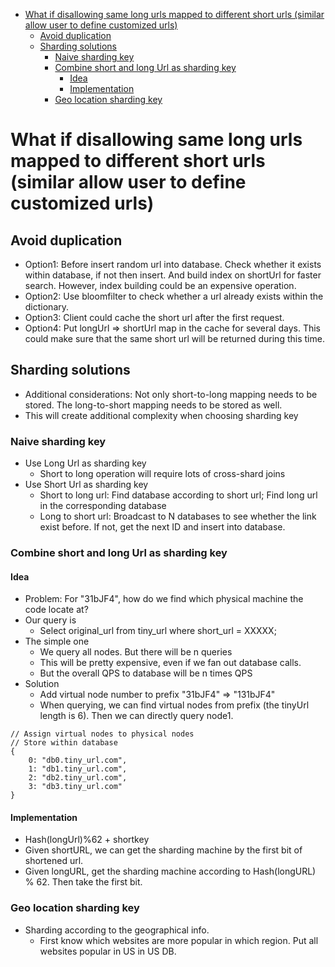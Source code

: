 - [What if disallowing same long urls mapped to different short urls (similar allow user to define customized urls)](#what-if-disallowing-same-long-urls-mapped-to-different-short-urls-similar-allow-user-to-define-customized-urls)
  - [Avoid duplication](#avoid-duplication)
  - [Sharding solutions](#sharding-solutions)
    - [Naive sharding key](#naive-sharding-key)
    - [Combine short and long Url as sharding key](#combine-short-and-long-url-as-sharding-key)
      - [Idea](#idea)
      - [Implementation](#implementation)
    - [Geo location sharding key](#geo-location-sharding-key)

# What if disallowing same long urls mapped to different short urls (similar allow user to define customized urls)

## Avoid duplication
* Option1: Before insert random url into database. Check whether it exists within database, if not then insert. And build index on shortUrl for faster search. However, index building could be an expensive operation. 
* Option2: Use bloomfilter to check whether a url already exists within the dictionary. 
* Option3: Client could cache the short url after the first request. 
* Option4: Put longUrl => shortUrl map in the cache for several days. This could make sure that the same short url will be returned during this time. 

## Sharding solutions

* Additional considerations: Not only short-to-long mapping needs to be stored. The long-to-short mapping needs to be stored as well. 
* This will create additional complexity when choosing sharding key

### Naive sharding key
* Use Long Url as sharding key
  * Short to long operation will require lots of cross-shard joins
* Use Short Url as sharding key
  * Short to long url: Find database according to short url; Find long url in the corresponding database
  * Long to short url: Broadcast to N databases to see whether the link exist before. If not, get the next ID and insert into database. 

### Combine short and long Url as sharding key
#### Idea 
* Problem: For "31bJF4", how do we find which physical machine the code locate at? 
* Our query is 
  * Select original\_url from tiny\_url where short\_url = XXXXX;
* The simple one
  * We query all nodes. But there will be n queries
  * This will be pretty expensive, even if we fan out database calls. 
  * But the overall QPS to database will be n times QPS 
* Solution
  * Add virtual node number to prefix "31bJF4" =&gt; "131bJF4"
  * When querying, we can find virtual nodes from prefix \(the tinyUrl length is 6\). Then we can directly query node1.

```text
// Assign virtual nodes to physical nodes
// Store within database
{
    0: "db0.tiny_url.com",
    1: "db1.tiny_url.com",
    2: "db2.tiny_url.com",
    3: "db3.tiny_url.com"
}
```

#### Implementation

* Hash\(longUrl\)%62 + shortkey
* Given shortURL, we can get the sharding machine by the first bit of shortened url.
* Given longURL, get the sharding machine according to Hash\(longURL\) % 62. Then take the first bit.

### Geo location sharding key
* Sharding according to the geographical info. 
  * First know which websites are more popular in which region. Put all websites popular in US in US DB.
